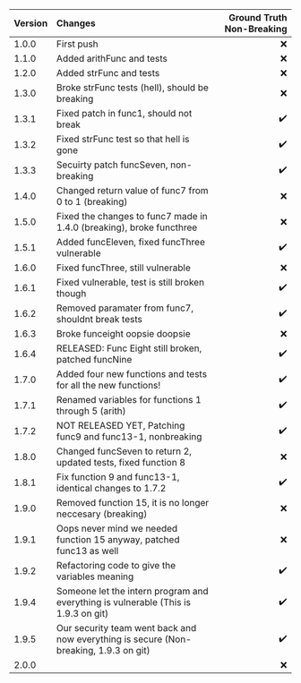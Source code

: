 | Version     | Changes     | Ground Truth Non-Breaking  |
| :----------- | :----------- | -------:  |
| 1.0.0       | First push       |:x:|
| 1.1.0       | Added arithFunc and tests    |:x:|
| 1.2.0       | Added strFunc and tests       |:x:|
| 1.3.0       | Broke strFunc tests (hell), should be breaking       |:x:|
| 1.3.1       | Fixed patch in func1, should not break       |:heavy_check_mark:|
| 1.3.2       | Fixed strFunc test so that hell is gone     |:heavy_check_mark:|
| 1.3.3       | Secuirty patch funcSeven, non-breaking       |:heavy_check_mark:|
| 1.4.0       | Changed return value of func7 from 0 to 1 (breaking)       |:x:|
| 1.5.0       | Fixed the changes to func7 made in 1.4.0 (breaking), broke functhree      |:x:|
| 1.5.1       | Added funcEleven, fixed funcThree vulnerable      |:heavy_check_mark:|
| 1.6.0       | Fixed funcThree, still vulnerable      |:x:|
| 1.6.1       | Fixed vulnerable, test is still broken though      |:heavy_check_mark:|
| 1.6.2       | Removed paramater from func7, shouldnt break tests    |:heavy_check_mark:|
| 1.6.3       | Broke funceight oopsie doopsie    |:x:|
| 1.6.4       | RELEASED: Func Eight still broken, patched funcNine    |:heavy_check_mark:|
| 1.7.0       | Added four new functions and tests for all the new functions!     |:heavy_check_mark:|
| 1.7.1       | Renamed variables for functions 1 through 5 (arith)     |:heavy_check_mark:|
| 1.7.2       |NOT RELEASED YET, Patching func9 and func13-1, nonbreaking     |:heavy_check_mark:|
| 1.8.0       | Changed funcSeven to return 2, updated tests, fixed function 8     |:x:|
| 1.8.1       | Fix function 9 and func13-1, identical changes to 1.7.2     |:heavy_check_mark:|
| 1.9.0       | Removed function 15, it is no longer neccesary (breaking)     |:x:|
| 1.9.1       | Oops never mind we needed function 15 anyway, patched func13 as well   |:x:|
| 1.9.2       | Refactoring code to give the variables meaning |:heavy_check_mark:|
| 1.9.4       | Someone let the intern program and everything is vulnerable (This is 1.9.3 on git)    |:heavy_check_mark:|
| 1.9.5       | Our security team went back and now everything is secure (Non-breaking, 1.9.3 on git)    |:heavy_check_mark:|
| 2.0.0       |     |:x:|
